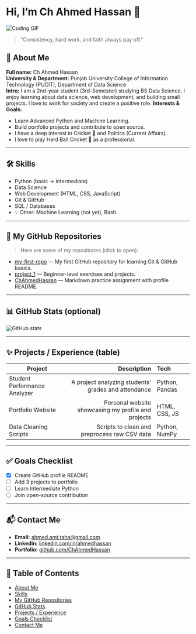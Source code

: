 # Hi, I’m Ch Ahmed Hassan 👋 
![Coding GIF](https://i.imgur.com/qgQU3eP.gif)

> "Consistency, hard work, and faith always pay off."

## 🧭 About Me
**Full name:** Ch Ahmed Hassan  
**University & Department:** Punjab University College of Information Technology (PUCIT), Department of Data Science  
**Intro:** I am a 2nd-year student (3rd-Semester) studying BS Data Science. I enjoy learning about data science, web development, and building small projects. I love to work for society and create a positive role.
**Interests & Goals:**  
- Learn Advanced Python and Machine Learning.  
- Build portfolio projects and contribute to open source.
- I have a deep interest in Cricket 🏏 and Politics (Current Affairs).
- I love to play Hard Ball Cricket 🏏 as a professional.
---

## 🛠️ Skills
- Python (basic → intermediate)  
- Data Science
- Web Development (HTML, CSS, JavaScript)  
- Git & GitHub  
- SQL / Databases  
- 💡 Other: Machine Learning (not yet), Bash

---

## 📂 My GitHub Repositories
> Here are some of my repositories (click to open):

- [my-first-repo](https://github.com/ChAhmedHassan/my-first-repo) — My first GitHub repository for learning Git & GitHub basics.
- [project_1](https://github.com/ChAhmedHassan/Project_1.git) — Beginner-level exercises and projects. 
- [ChAhmedHassan](https://github.com/ChAhmedHassan/ChAhmedHassan.git) — Markdown practice assignment with profile README.  

---

## 📊 GitHub Stats (optional)
![GitHub stats](https://github-readme-stats.vercel.app/api?username=ChAhmedHassan&show_icons=true&theme=radical)

---

## ✨ Projects / Experience (table)
| Project | Description | Tech |
|---|---:|:---|
| Student Performance Analyzer | A project analyzing students’ grades and attendance | Python, Pandas |
| Portfolio Website | Personal website showcasing my profile and projects | HTML, CSS, JS |
| Data Cleaning Scripts | Scripts to clean and preprocess raw CSV data | Python, NumPy |

---

## ✅ Goals Checklist
- [x] Create GitHub profile README  
- [ ] Add 3 projects to portfolio  
- [ ] Learn Intermediate Python  
- [ ] Join open-source contribution

---

## 📬 Contact Me
- **Email:** [ahmed.amt.taha@gmail.com](mailto:ahmed.amt.taha@gmail.com)  
- **LinkedIn:** [linkedin.com/in/ahmedhassan](https://www.linkedin.com/in/ch-ahmed-hassan-9343b838a/)
- **Portfolio:** [github.com/ChAhmedHassan](https://github.com/ChAhmedHassan) 

---

## 🧭 Table of Contents
- [About Me](#-about-me)  
- [Skills](#-skills)  
- [My GitHub Repositories](#-my-github-repositories)  
- [GitHub Stats](#-github-stats-optional)  
- [Projects / Experience](#-projects--experience-table)  
- [Goals Checklist](#-goals-checklist)  
- [Contact Me](#-contact-me)
